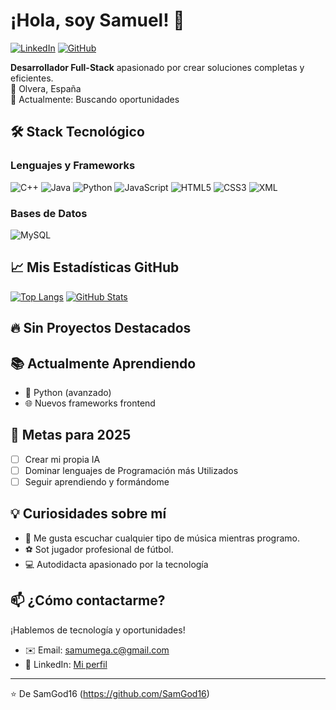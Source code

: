# ¡Hola, soy Samuel! 👋

[![LinkedIn](https://img.shields.io/badge/LinkedIn-0077B5?style=for-the-badge&logo=linkedin&logoColor=white)]([https://linkedin.com/in/tu-perfil](https://www.linkedin.com/feed/?trk=guest_homepage-basic_nav-header-signin))
[![GitHub](https://img.shields.io/badge/GitHub-100000?style=for-the-badge&logo=github&logoColor=white)](https://github.com/SamGod16)

**Desarrollador Full-Stack** apasionado por crear soluciones completas y eficientes.  
📍 Olvera, España  
💼 Actualmente: Buscando oportunidades  

## 🛠 Stack Tecnológico

### Lenguajes y Frameworks
![C++](https://img.shields.io/badge/C++-00599C?style=for-the-badge&logo=c%2B%2B&logoColor=white)
![Java](https://img.shields.io/badge/Java-ED8B00?style=for-the-badge&logo=openjdk&logoColor=white)
![Python](https://img.shields.io/badge/Python-3776AB?style=for-the-badge&logo=python&logoColor=white)
![JavaScript](https://img.shields.io/badge/JavaScript-F7DF1E?style=for-the-badge&logo=javascript&logoColor=black)
![HTML5](https://img.shields.io/badge/HTML5-E34F26?style=for-the-badge&logo=html5&logoColor=white)
![CSS3](https://img.shields.io/badge/CSS3-1572B6?style=for-the-badge&logo=css3&logoColor=white)
![XML](https://img.shields.io/badge/XML-000000?style=for-the-badge&logo=xml&logoColor=white)

### Bases de Datos
![MySQL](https://img.shields.io/badge/MySQL-4479A1?style=for-the-badge&logo=mysql&logoColor=white)

## 📈 Mis Estadísticas GitHub

[![Top Langs](https://github-readme-stats.vercel.app/api/top-langs/?username=SamGod16&layout=compact&theme=dracula&hide=procfile)](https://github.com/SamGod16)
[![GitHub Stats](https://github-readme-stats.vercel.app/api?username=SamGod16&show_icons=true&theme=dracula)](https://github.com/SamGod16)

## 🔥 Sin Proyectos Destacados
<!--1. **[Nombre Proyecto](https://github.com/tu-usuario/repo)** - Descripción breve (ej: Aplicación web con Java y MySQL)
2. **[Nombre Proyecto](https://github.com/tu-usuario/repo)** - Descripción breve (ej: Sistema de gestión con Python)
3. **[Nombre Proyecto](https://github.com/tu-usuario/repo)** - Descripción breve (ej: Página web interactiva con JavaScript)-->

## 📚 Actualmente Aprendiendo
- 🐍 Python (avanzado)
- 🌐 Nuevos frameworks frontend

## 🎯 Metas para 2025
- [ ] Crear mi propia IA
- [ ] Dominar lenguajes de Programación más Utilizados
- [ ] Seguir aprendiendo y formándome

## 💡 Curiosidades sobre mí
- 🎵 Me gusta escuchar cualquier tipo de música mientras programo.
- ⚽ Sot jugador profesional de fútbol.
- 💻 Autodidacta apasionado por la tecnología

## 📫 ¿Cómo contactarme?
¡Hablemos de tecnología y oportunidades!
- ✉️ Email: [samumega.c@gmail.com](mailto:samumega.c@gmail.com)
- 💼 LinkedIn: [Mi perfil](https://www.linkedin.com/feed/?trk=guest_homepage-basic_nav-header-signin)

---

⭐️ De SamGod16 (https://github.com/SamGod16)
